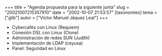 +++
title = "Agenda propuesta para la siguiente junta"
slug = "20021007215357910"
date = "2002-10-07 21:53:57"
[taxonomies]
tema = ["glib"]
autor = ["Víctor Manuel Jáquez Leal"]
+++

-   Cybercafés con Linux (Requiem)
-   Conexión DSL con Linux (Clone)
-   Administración de redes SUN (Judith)
-   Implementación de LDAP (ceyusa)
-   Panel: Seguridad en Linux

